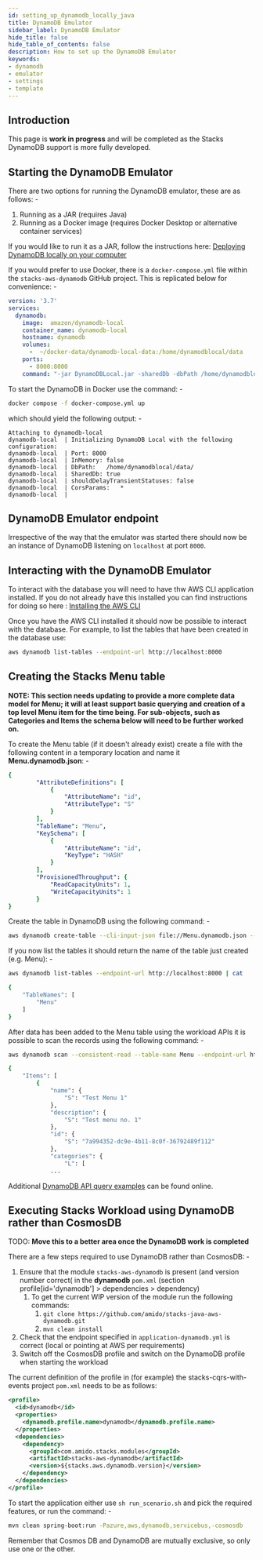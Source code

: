 ```yaml
---
id: setting_up_dynamodb_locally_java
title: DynamoDB Emulator
sidebar_label: DynamoDB Emulator
hide_title: false
hide_table_of_contents: false
description: How to set up the DynamoDB Emulator
keywords:
- dynamodb
- emulator
- settings
- template
---
```


## Introduction

This page is **work in progress** and will be completed as the Stacks DynamoDB support is more fully developed.

## Starting the DynamoDB Emulator

There are two options for running the DynamoDB emulator, these are as follows: -

1. Running as a JAR (requires Java)
2. Running as a Docker image (requires Docker Desktop or alternative container services)

If you would like to run it as a JAR, follow the instructions here: [Deploying DynamoDB locally on your computer](https://docs.aws.amazon.com/amazondynamodb/latest/developerguide/DynamoDBLocal.DownloadingAndRunning.html)

If you would prefer to use Docker, there is a `docker-compose.yml` file within the `stacks-aws-dynamodb` GitHub project. This 
is replicated below for convenience: -

```yaml
version: '3.7'
services:
  dynamodb:
    image:  amazon/dynamodb-local
    container_name: dynamodb-local
    hostname: dynamodb
    volumes:
      -  ~/docker-data/dynamodb-local-data:/home/dynamodblocal/data
    ports:
      - 8000:8000
    command: "-jar DynamoDBLocal.jar -sharedDb -dbPath /home/dynamodblocal/data/"
```

To start the DynamoDB in Docker use the command: -

```bash
docker compose -f docker-compose.yml up
```

which should yield the following output: -

```text
Attaching to dynamodb-local
dynamodb-local  | Initializing DynamoDB Local with the following configuration:
dynamodb-local  | Port:	8000
dynamodb-local  | InMemory:	false
dynamodb-local  | DbPath:	/home/dynamodblocal/data/
dynamodb-local  | SharedDb:	true
dynamodb-local  | shouldDelayTransientStatuses:	false
dynamodb-local  | CorsParams:	*
dynamodb-local  |
```

## DynamoDB Emulator endpoint

Irrespective of the way that the emulator was started there should now be an instance of DynamoDB listening on `localhost` 
at port `8000`.

## Interacting with the DynamoDB Emulator

To interact with the database you will need to have thw AWS CLI application installed. If you do not already have this installed
you can find instructions for doing so here : [Installing the AWS CLI](https://docs.aws.amazon.com/cli/latest/userguide/getting-started-install.html) 

Once you have the AWS CLI installed it should now be possible to interact with the database. For example, to list the tables 
that have been created in the database use:

```bash
aws dynamodb list-tables --endpoint-url http://localhost:8000
```

## Creating the Stacks Menu table

**NOTE: This section needs updating to provide a more complete data model for Menu; it will at least support basic querying and 
creation of a top level Menu item for the time being. For sub-objects, such as Categories and Items the schema below will
need to be further worked on.**

To create the Menu table (if it doesn't already exist) create a file with the following content in a temporary location and
name it **Menu.dynamodb.json**: -

```yaml
{
        "AttributeDefinitions": [
            {
                "AttributeName": "id",
                "AttributeType": "S"
            }
        ],
        "TableName": "Menu",
        "KeySchema": [
            {
                "AttributeName": "id",
                "KeyType": "HASH"
            }
        ],
        "ProvisionedThroughput": {
            "ReadCapacityUnits": 1,
            "WriteCapacityUnits": 1
        }
}
```

Create the table in DynamoDB using the following command: -

```bash
aws dynamodb create-table --cli-input-json file://Menu.dynamodb.json --endpoint-url http://localhost:8000
```

If you now list the tables it should return the name of the table just created (e.g. Menu): -

```bash
aws dynamodb list-tables --endpoint-url http://localhost:8000 | cat

{
    "TableNames": [
        "Menu"
    ]
}
```

After data has been added to the Menu table using the workload APIs it is possible to scan the records using the following command: -

```bash
aws dynamodb scan --consistent-read --table-name Menu --endpoint-url http://localhost:8000 | cat

{
    "Items": [
        {
            "name": {
                "S": "Test Menu 1"
            },
            "description": {
                "S": "Test menu no. 1"
            },
            "id": {
                "S": "7a994352-dc9e-4b11-8c0f-36792489f112"
            },
            "categories": {
                "L": [
            ...
```

Additional [DynamoDB API query examples](https://docs.aws.amazon.com/amazondynamodb/latest/developerguide/WorkingWithItems.html) can be found online. 

## Executing Stacks Workload using DynamoDB rather than CosmosDB

TODO: **Move this to a better area once the DynamoDB work is completed**

There are a few steps required to use DynamoDB rather than CosmosDB: -

1. Ensure that the module `stacks-aws-dynamodb` is present (and version number correct( in the **dynamodb** `pom.xml` (section profile[id='dynamodb'] > dependencies > dependency)
   1. To get the current WIP version of the module run the following commands:
      1. `git clone https://github.com/amido/stacks-java-aws-dynamodb.git`
      2. `mvn clean install`
2. Check that the endpoint specified in `application-dynamodb.yml` is correct (local or pointing at AWS per requirements)
3. Switch off the CosmosDB profile and switch on the DynamoDB profile when starting the workload

The current definition of the profile in (for example) the stacks-cqrs-with-events project `pom.xml` needs to be as follows:

```xml
<profile>
  <id>dynamodb</id>
  <properties>
    <dynamodb.profile.name>dynamodb</dynamodb.profile.name>
  </properties>
  <dependencies>
    <dependency>
      <groupId>com.amido.stacks.modules</groupId>
      <artifactId>stacks-aws-dynamodb</artifactId>
      <version>${stacks.aws.dynamodb.version}</version>
    </dependency>
  </dependencies>
</profile>
```

To start the application either use `sh run_scenario.sh` and pick the required features, or run the command: -

```bash
mvn clean spring-boot:run -Pazure,aws,dynamodb,servicebus,-cosmosdb
```

Remember that Cosmos DB and DynamoDB are mutually exclusive, so only use one or the other.
